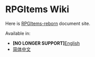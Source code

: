 # RPGItems Wiki

Here is [RPGItems-reborn](https://github.com/MrXiaoM/RPGItems-reborn) document site.

Available in:

* **[NO LONGER SUPPORT]**[English](en-us/)
* [简体中文](zh-cn/)
